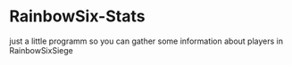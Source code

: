 # RainbowSix-Stats

just a little programm so you can gather some information about players in RainbowSixSiege
